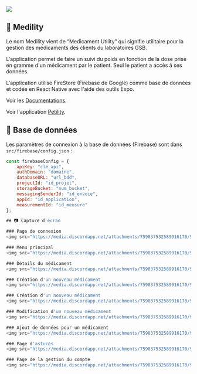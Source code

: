 <img src="https://cdn.discordapp.com/attachments/759837532589916170/983340608393470062/icon.png?width=100&height=100">

## 💉 Medility

Le nom Medility vient de “Medicament Utility” qui signifie utilitaire pour la gestion des medicaments des clients du laboratoires GSB.

L'application permet de faire un suivi du poids en fonction de la dose prise en gramme d'un médicament par le patient. Seul le patient a accès à ses données. 

L'application utilise FireStore (Firebase de Google) comme base de données et codée en React Native avec l'aide des outils Expo. 


Voir les [Documentations](https://corentin-jacquier.fr/docs/projets/Documentations%20Medility%202022%20%20-%20Projet%20Mobile%20bis%20-Corentin%20Jacquier.pdf).

Voir l'application [Petility](https://github.com/CorentinJacquier/Petility_Public).

## 🔧 Base de données

Les paramètres de connexion à la base de données (Firebase) sont dans `src/firebase/config.json` :

```js
const firebaseConfig = {
    apiKey: "clé_api",
    authDomain: "domaine",
    databaseURL: "url_bdd",
    projectId: "id_projet",
    storageBucket: "num_bucket",
    messagingSenderId: "id_envoie",
    appId: "id_application",
    measurementId: "id_meusure"
};

## 📷 Capture d'écran

### Page de connexion
<img src="https://media.discordapp.net/attachments/759837532589916170/983386143456378930/Screenshot_2022-06-06-17-03-19-06_19b5f59622b34cc5e799cce4b6f0f8f9.jpg?width=313&height=697">

### Menu principal
<img src="https://media.discordapp.net/attachments/759837532589916170/983386160262938644/Screenshot_2022-06-06-17-02-03-46_19b5f59622b34cc5e799cce4b6f0f8f9.jpg?width=313&height=697">

### Détails du médicament
<img src="https://media.discordapp.net/attachments/759837532589916170/983386178864697425/Screenshot_2022-06-06-17-02-07-80_19b5f59622b34cc5e799cce4b6f0f8f9.jpg?width=313&height=697">

### Création d'un nouveau médicament
<img src="https://media.discordapp.net/attachments/759837532589916170/983386193926438912/Screenshot_2022-06-06-17-02-13-00_19b5f59622b34cc5e799cce4b6f0f8f9.jpg?width=313&height=697">

### Création d'un nouveau médicament
<img src="https://media.discordapp.net/attachments/759837532589916170/983386193926438912/Screenshot_2022-06-06-17-02-13-00_19b5f59622b34cc5e799cce4b6f0f8f9.jpg?width=313&height=697">

### Modification d'un nouveau médicament
<img src="https://media.discordapp.net/attachments/759837532589916170/983386223387217960/Screenshot_2022-06-06-17-02-33-53_19b5f59622b34cc5e799cce4b6f0f8f9.jpg?width=313&height=697">

### Ajout de données pour un médicament
<img src="https://media.discordapp.net/attachments/759837532589916170/983386247101837332/Screenshot_2022-06-06-17-02-30-38_19b5f59622b34cc5e799cce4b6f0f8f9.jpg?width=313&height=697">

### Page d'astuces 
<img src="https://media.discordapp.net/attachments/759837532589916170/983386332892135424/Screenshot_2022-06-06-17-02-19-92_19b5f59622b34cc5e799cce4b6f0f8f9.jpg?width=313&height=697">

### Page de la gestion du compte 
<img src="https://media.discordapp.net/attachments/759837532589916170/983386353725243502/Screenshot_2022-06-06-17-02-16-18_19b5f59622b34cc5e799cce4b6f0f8f9.jpg?width=313&height=697">